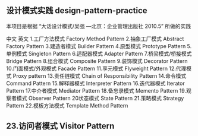 ## 设计模式实践 design-pattern-practice

本项目是根据 “大话设计模式/吴强 —北京：企业管理出版社 2010.5” 所做的实践





中文 	英文
1.工厂方法模式 	Factory Method Pattern
2.抽象工厂模式 	Abstract Factory Pattern
3.建造者模式 	Builder Pattern
4.原型模式 	Prototype Pattern
5.单例模式 	Singleton Pattern
6.适配器模式 	Adapter Pattern
7.桥梁模式/桥接模式 	Bridge Pattern
8.组合模式 	Composite Pattern
9.装饰模式 	Decorator Pattern
10.门面模式/外观模式 	Facade Pattern
11.享元模式 	Flyweight Pattern
12.代理模式 	Proxy pattern
13.责任链模式 	Chain of Responsibility Pattern
14.命令模式 	Command Pattern
15.解释器模式 	Interpreter Pattern
16.迭代器模式 	Iterator Pattern
17.中介者模式 	Mediator Pattern
18.备忘录模式 	Memento Pattern
19.观察者模式 	Observer Pattern
20状态模式 	State Pattern
21.策略模式 	Strategy Pattern
22.模板方法模式 	Template Method Pattern

23.访问者模式 	Visitor Pattern
--------------------- 